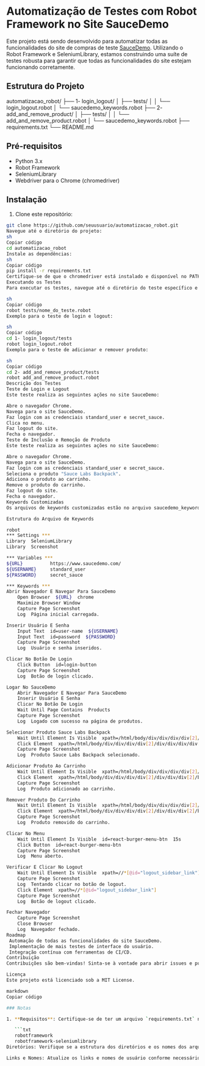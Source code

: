 # Automatização de Testes com Robot Framework no Site SauceDemo

Este projeto está sendo desenvolvido para automatizar todas as funcionalidades do site de compras de teste [SauceDemo](https://www.saucedemo.com/). Utilizando o Robot Framework e SeleniumLibrary, estamos construindo uma suíte de testes robusta para garantir que todas as funcionalidades do site estejam funcionando corretamente.

## Estrutura do Projeto

automatizacao_robot/
├── 1- login_logout/
│ ├── tests/
│ │ └── login_logout.robot
│ └── saucedemo_keywords.robot
├── 2- add_and_remove_product/
│ ├── tests/
│ │ └── add_and_remove_product.robot
│ └── saucedemo_keywords.robot
├── requirements.txt
└── README.md


## Pré-requisitos

- Python 3.x
- Robot Framework
- SeleniumLibrary
- Webdriver para o Chrome (chromedriver)

## Instalação

1. Clone este repositório:

```sh
git clone https://github.com/seuusuario/automatizacao_robot.git
Navegue até o diretório do projeto:
sh
Copiar código
cd automatizacao_robot
Instale as dependências:
sh
Copiar código
pip install -r requirements.txt
Certifique-se de que o chromedriver está instalado e disponível no PATH do seu sistema.
Executando os Testes
Para executar os testes, navegue até o diretório do teste específico e execute o comando:

sh
Copiar código
robot tests/nome_do_teste.robot
Exemplo para o teste de login e logout:

sh
Copiar código
cd 1- login_logout/tests
robot login_logout.robot
Exemplo para o teste de adicionar e remover produto:

sh
Copiar código
cd 2- add_and_remove_product/tests
robot add_and_remove_product.robot
Descrição dos Testes
Teste de Login e Logout
Este teste realiza as seguintes ações no site SauceDemo:

Abre o navegador Chrome.
Navega para o site SauceDemo.
Faz login com as credenciais standard_user e secret_sauce.
Clica no menu.
Faz logout do site.
Fecha o navegador.
Teste de Inclusão e Remoção de Produto
Este teste realiza as seguintes ações no site SauceDemo:

Abre o navegador Chrome.
Navega para o site SauceDemo.
Faz login com as credenciais standard_user e secret_sauce.
Seleciona o produto "Sauce Labs Backpack".
Adiciona o produto ao carrinho.
Remove o produto do carrinho.
Faz logout do site.
Fecha o navegador.
Keywords Customizadas
Os arquivos de keywords customizadas estão no arquivo saucedemo_keywords.robot. Este arquivo contém keywords para ações como abrir o navegador, logar, selecionar produtos, adicionar e remover produtos do carrinho, e fazer logout.

Estrutura do Arquivo de Keywords

robot
*** Settings ***
Library  SeleniumLibrary
Library  Screenshot

*** Variables ***
${URL}          https://www.saucedemo.com/
${USERNAME}     standard_user
${PASSWORD}     secret_sauce

*** Keywords ***
Abrir Navegador E Navegar Para SauceDemo
    Open Browser  ${URL}  chrome
    Maximize Browser Window
    Capture Page Screenshot
    Log  Página inicial carregada.

Inserir Usuário E Senha
    Input Text  id=user-name  ${USERNAME}
    Input Text  id=password  ${PASSWORD}
    Capture Page Screenshot
    Log  Usuário e senha inseridos.

Clicar No Botão De Login
    Click Button  id=login-button
    Capture Page Screenshot
    Log  Botão de login clicado.

Logar No SauceDemo
    Abrir Navegador E Navegar Para SauceDemo
    Inserir Usuário E Senha
    Clicar No Botão De Login
    Wait Until Page Contains  Products
    Capture Page Screenshot
    Log  Logado com sucesso na página de produtos.

Selecionar Produto Sauce Labs Backpack
    Wait Until Element Is Visible  xpath=/html/body/div/div/div/div[2]/div/div/div/div[1]/div[2]/div[1]/a/div  15s
    Click Element  xpath=/html/body/div/div/div/div[2]/div/div/div/div[1]/div[2]/div[1]/a/div
    Capture Page Screenshot
    Log  Produto Sauce Labs Backpack selecionado.

Adicionar Produto Ao Carrinho
    Wait Until Element Is Visible  xpath=/html/body/div/div/div/div[2]/div/div/div[2]/button  15s
    Click Element  xpath=/html/body/div/div/div/div[2]/div/div/div[2]/button
    Capture Page Screenshot
    Log  Produto adicionado ao carrinho.

Remover Produto Do Carrinho
    Wait Until Element Is Visible  xpath=/html/body/div/div/div/div[2]/div/div/div[2]/button  15s
    Click Element  xpath=/html/body/div/div/div/div[2]/div/div/div[2]/button
    Capture Page Screenshot
    Log  Produto removido do carrinho.

Clicar No Menu
    Wait Until Element Is Visible  id=react-burger-menu-btn  15s
    Click Button  id=react-burger-menu-btn
    Capture Page Screenshot
    Log  Menu aberto.

Verificar E Clicar No Logout
    Wait Until Element Is Visible  xpath=//*[@id="logout_sidebar_link"]  15s
    Capture Page Screenshot
    Log  Tentando clicar no botão de logout.
    Click Element  xpath=//*[@id="logout_sidebar_link"]
    Capture Page Screenshot
    Log  Botão de logout clicado.

Fechar Navegador
    Capture Page Screenshot
    Close Browser
    Log  Navegador fechado.
Roadmap
 Automação de todas as funcionalidades do site SauceDemo.
 Implementação de mais testes de interface do usuário.
 Integração contínua com ferramentas de CI/CD.
Contribuição
Contribuições são bem-vindas! Sinta-se à vontade para abrir issues e pull requests.

Licença
Este projeto está licenciado sob a MIT License.

markdown
Copiar código

### Notas

1. **Requisitos**: Certifique-se de ter um arquivo `requirements.txt` no projeto com as bibliotecas necessárias, por exemplo:

   ```txt
   robotframework
   robotframework-seleniumlibrary
Diretórios: Verifique se a estrutura dos diretórios e os nomes dos arquivos estão corretos.

Links e Nomes: Atualize os links e nomes de usuário conforme necessário.
